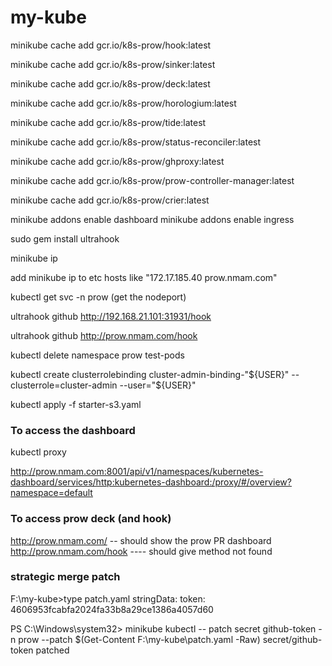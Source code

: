 # my-kube

minikube cache add gcr.io/k8s-prow/hook:latest

minikube cache add gcr.io/k8s-prow/sinker:latest

minikube cache add gcr.io/k8s-prow/deck:latest
 
minikube cache add gcr.io/k8s-prow/horologium:latest

minikube cache add gcr.io/k8s-prow/tide:latest

minikube cache add gcr.io/k8s-prow/status-reconciler:latest

minikube cache add gcr.io/k8s-prow/ghproxy:latest

minikube cache add gcr.io/k8s-prow/prow-controller-manager:latest

minikube cache add gcr.io/k8s-prow/crier:latest

minikube addons enable dashboard
minikube addons enable ingress

sudo gem install ultrahook

minikube ip

add minikube ip to etc hosts like "172.17.185.40 prow.nmam.com"

kubectl get svc -n prow (get the nodeport)

ultrahook github http://192.168.21.101:31931/hook

ultrahook github http://prow.nmam.com/hook

kubectl delete namespace prow test-pods

kubectl create clusterrolebinding cluster-admin-binding-"${USER}" --clusterrole=cluster-admin --user="${USER}"

kubectl apply -f starter-s3.yaml

### To access the dashboard

kubectl proxy

http://prow.nmam.com:8001/api/v1/namespaces/kubernetes-dashboard/services/http:kubernetes-dashboard:/proxy/#/overview?namespace=default

### To access prow deck (and hook)

http://prow.nmam.com/  -- should show the prow PR dashboard
http://prow.nmam.com/hook   ---- should give method not found

### strategic merge patch

F:\my-kube>type patch.yaml
stringData:
  token: 4606953fcabfa2024fa33b8a29ce1386a4057d60

PS C:\Windows\system32> minikube kubectl -- patch secret github-token -n prow --patch $(Get-Content F:\my-kube\patch.yaml -Raw)
secret/github-token patched